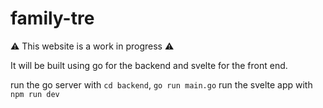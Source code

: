 # family-tre

⚠️ This website is a work in progress ⚠️

It will be built using go for the backend and svelte for the front end.

run the go server with `cd backend`, `go run main.go`
run the svelte app with `npm run dev`